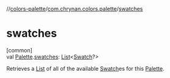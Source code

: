 //[colors-palette](../../index.md)/[com.chrynan.colors.palette](index.md)/[swatches](swatches.md)

# swatches

[common]\
val [Palette](-palette/index.md).[swatches](swatches.md): [List](https://kotlinlang.org/api/latest/jvm/stdlib/kotlin.collections/-list/index.html)&lt;[Swatch](-swatch/index.md)?&gt;

Retrieves a [List](https://kotlinlang.org/api/latest/jvm/stdlib/kotlin.collections/-list/index.html) of all of the available [Swatch](-swatch/index.md)es for this [Palette](-palette/index.md).
